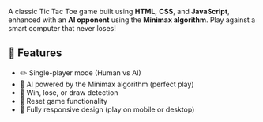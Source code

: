 A classic Tic Tac Toe game built using **HTML**, **CSS**, and **JavaScript**, enhanced with an **AI opponent** using the **Minimax algorithm**. Play against a smart computer that never loses!

## 🤖 Features

- ✏️ Single-player mode (Human vs AI)
- 🧠 AI powered by the Minimax algorithm (perfect play)
- 🎯 Win, lose, or draw detection
- 🔁 Reset game functionality
- 📱 Fully responsive design (play on mobile or desktop)
